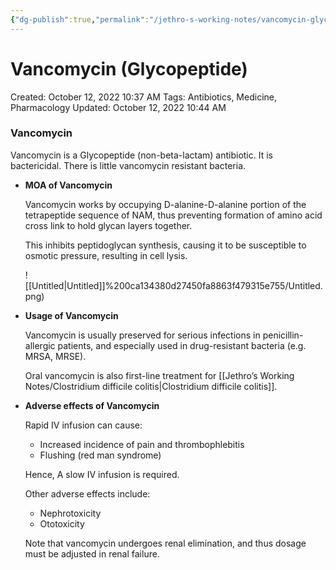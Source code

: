```yaml
---
{"dg-publish":true,"permalink":"/jethro-s-working-notes/vancomycin-glycopeptide/","dgPassFrontmatter":true}
---
```



# Vancomycin (Glycopeptide)

Created: October 12, 2022 10:37 AM
Tags: Antibiotics, Medicine, Pharmacology
Updated: October 12, 2022 10:44 AM

### Vancomycin

Vancomycin is a Glycopeptide (non-beta-lactam) antibiotic. It is bactericidal. There is little vancomycin resistant bacteria.

- **MOA of Vancomycin**
    
    Vancomycin works by occupying D-alanine-D-alanine portion of the tetrapeptide sequence of NAM, thus preventing formation of amino acid cross link to hold glycan layers together.
    
    This inhibits peptidoglycan synthesis, causing it to be susceptible to osmotic pressure, resulting in cell lysis.
    
    ![[Untitled\|Untitled]]%200ca134380d27450fa8863f479315e755/Untitled.png)
    
- **Usage of Vancomycin**
    
    Vancomycin is usually preserved for serious infections in penicillin-allergic patients, and especially used in drug-resistant bacteria (e.g. MRSA, MRSE).
    
    Oral vancomycin is also first-line treatment for [[Jethro’s Working Notes/Clostridium difficile colitis\|Clostridium difficile colitis]].
    
- **Adverse effects of Vancomycin**
    
    Rapid IV infusion can cause:
    
    - Increased incidence of pain and thrombophlebitis
    - Flushing (red man syndrome)
    
    Hence, A slow IV infusion is required.
    
    Other adverse effects include:
    
    - Nephrotoxicity
    - Ototoxicity
    
    Note that vancomycin undergoes renal elimination, and thus dosage must be adjusted in renal failure.